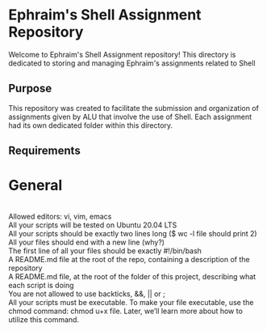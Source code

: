 # Ephraim's Shell Assignment Repository
Welcome to Ephraim's Shell Assignment repository! This directory is dedicated to storing and managing Ephraim's assignments related to Shell 

## Purpose

This repository was created to facilitate the submission and organization of assignments given by ALU that involve the use of Shell. Each assignment had its own dedicated folder within this directory.

## Requirements
# General
<br>Allowed editors: vi, vim, emacs
<br>All your scripts will be tested on Ubuntu 20.04 LTS
<br>All your scripts should be exactly two lines long ($ wc -l file should print 2)
<br>All your files should end with a new line (why?)
<br>The first line of all your files should be exactly #!/bin/bash
<br>A README.md file at the root of the repo, containing a description of the repository
<br>A README.md file, at the root of the folder of this project, describing what each script is doing
<br>You are not allowed to use backticks, &&, || or ;
<br>All your scripts must be executable. To make your file executable, use the chmod command: chmod u+x file. Later, we’ll learn more about how to utilize this command.
